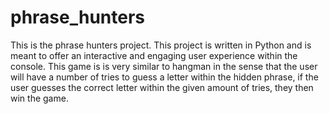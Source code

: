 # phrase_hunters
This is the phrase hunters project. This project is written in Python and is meant to offer an interactive and engaging user experience within the console.
This game is is very similar to hangman in the sense that the user will have a number of tries to guess a letter within the hidden phrase, if the user guesses the correct letter within the given amount of tries, they then win the game.
